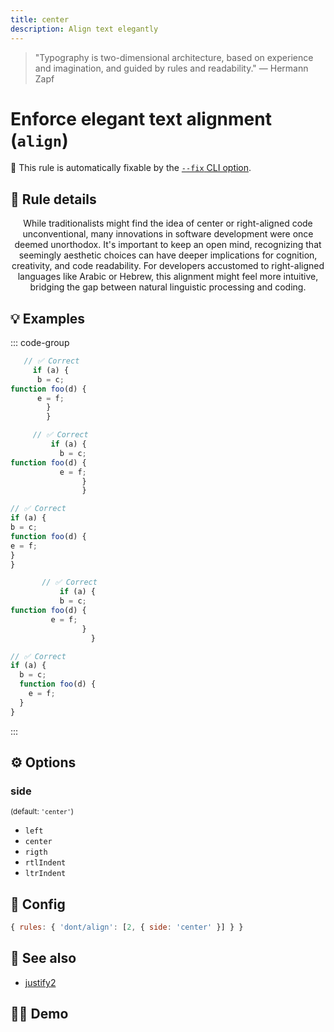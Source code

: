 ```yaml
---
title: center
description: Align text elegantly
---
```


<script setup lang="ts">
import CodeEditor from '../../.vitepress/theme/components/code-editor.vue';
import {ruleName, presetConfigs, initialText} from '../../src/sample-code/align.js';
</script>

> "Typography is two-dimensional architecture, based on experience and
> imagination, and guided by rules and readability." — Hermann Zapf

# Enforce elegant text alignment (`align`)

🔧 This rule is automatically fixable by the
[`--fix` CLI option](https://eslint.org/docs/latest/user-guide/command-line-interface#--fix).

<!-- end auto-generated rule header -->

## 📖 Rule details

<div style="text-align: center;">
While traditionalists might find the idea of center or right-aligned code unconventional, many innovations in software
development were once deemed unorthodox. It's important to keep an open mind, recognizing that seemingly aesthetic
choices can have deeper implications for cognition, creativity, and code readability. For developers accustomed to
right-aligned languages like Arabic or Hebrew, this alignment might feel more intuitive, bridging the gap between
natural linguistic processing and coding.
</div>

## 💡 Examples

::: code-group

<!-- prettier-ignore -->
```js [Center]
   // ✅ Correct
     if (a) {
      b = c;
function foo(d) {
      e = f;
        }
        }
```

<!-- prettier-ignore -->
```js [Right]
     // ✅ Correct
         if (a) {
           b = c;
function foo(d) {
           e = f;
                }
                }
```

<!-- prettier-ignore -->
```js [Left]
// ✅ Correct
if (a) {
b = c;
function foo(d) {
e = f;
}
}
```

<!-- prettier-ignore -->
```js [RTL Indent]
       // ✅ Correct
           if (a) {
           b = c;
function foo(d) {
         e = f;
                }
                  }
```

<!-- prettier-ignore -->
```js [LTR Indent]
// ✅ Correct
if (a) {
  b = c;
  function foo(d) {
    e = f;
  }
}
```

:::

## ⚙️ Options

### side

<sub>(default: `'center'`)</sub>

- `left`
- `center`
- `rigth`
- `rtlIndent`
- `ltrIndent`

## 🔧 Config

```js
{ rules: { 'dont/align': [2, { side: 'center' }] } }
```

## 🔗 See also

- [justify2](/rules/justify2)

## 🧑‍💻 Demo

<CodeEditor :rule="ruleName" :text="initialText" :presetConfigs="presetConfigs" />
